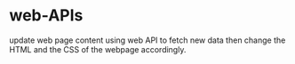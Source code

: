 # web-APIs
update web page content using web API to fetch new data then change the HTML and the CSS of the webpage accordingly.
